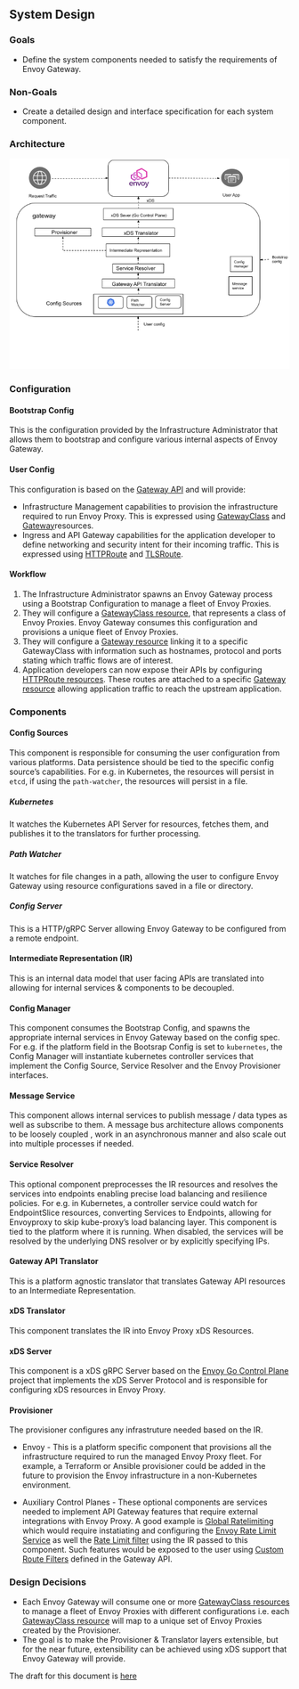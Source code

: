 ## System Design

### Goals
* Define the system components needed to satisfy the requirements of Envoy Gateway.

### Non-Goals
* Create a detailed design and interface specification for each system component.

### Architecture
![Architecture](../images/architecture.png)

### Configuration

#### Bootstrap Config
This is the configuration provided by the Infrastructure Administrator that allows them to bootstrap and configure various internal aspects of Envoy Gateway. 

#### User Config
This configuration is based on the [Gateway API](https://gateway-api.sigs.k8s.io) and will provide:
* Infrastructure Management capabilities to provision the infrastructure required to run Envoy Proxy.
This is expressed using [GatewayClass](https://gateway-api.sigs.k8s.io/concepts/api-overview/#gatewayclass) and [Gateway](https://gateway-api.sigs.k8s.io/concepts/api-overview/#gateway)resources.
* Ingress and API Gateway capabilities for the application developer to define networking and security intent for their incoming traffic.
This is expressed using [HTTPRoute](https://gateway-api.sigs.k8s.io/concepts/api-overview/#httproute) and [TLSRoute](https://gateway-api.sigs.k8s.io/concepts/api-overview/#tlsroute).

#### Workflow
1. The Infrastructure Administrator spawns an Envoy Gateway process using a Bootstrap Configuration to manage a fleet of Envoy Proxies.
2. They will configure a [GatewayClass resource](https://gateway-api.sigs.k8s.io/concepts/api-overview/#gatewayclass), that represents a class of Envoy Proxies.
Envoy Gateway consumes this configuration and provisions a unique fleet of Envoy Proxies.
3. They will configure a [Gateway resource](https://gateway-api.sigs.k8s.io/concepts/api-overview/#gateway) linking it to a specific GatewayClass 
with information such as hostnames, protocol and ports stating which traffic flows are of interest.
4. Application developers can now expose their APIs by configuring [HTTPRoute resources](https://gateway-api.sigs.k8s.io/concepts/api-overview/#httproute).
These routes are attached to a specific [Gateway resource](https://gateway-api.sigs.k8s.io/concepts/api-overview/#gateway) allowing application traffic to reach
the upstream application.

### Components

#### Config Sources
This component is responsible for consuming the user configuration from various platforms. Data persistence should be tied to the specific config source’s capabilities. For e.g. in Kubernetes, the resources will persist in `etcd`, if using the `path-watcher`, the resources will persist in a file.

##### Kubernetes
It watches the Kubernetes API Server for resources, fetches them, and publishes it to the translators for further processing.

##### Path Watcher
It watches for file changes in a path, allowing the user to configure Envoy Gateway using resource configurations saved in a file or directory.

##### Config Server
This is a HTTP/gRPC Server allowing Envoy Gateway to be configured from a remote endpoint. 

#### Intermediate Representation (IR)
This is an internal data model that user facing APIs are translated into allowing for internal services & components to be decoupled. 

#### Config Manager
This component consumes the Bootstrap Config, and spawns the appropriate internal services in Envoy Gateway based on the config spec. For e.g. if the platform field
in the Bootsrap Config is set to `kubernetes`, the Config Manager will instantiate kubernetes controller services that implement the Config Source, Service Resolver
and the Envoy Provisioner interfaces.

#### Message Service
This component allows internal services to publish message / data types as well as subscribe to them. A message bus architecture allows components to be loosely coupled
, work in an asynchronous manner and also scale out into multiple processes if needed.

#### Service Resolver
This optional component preprocesses the IR resources and resolves the services into endpoints enabling precise load balancing and resilience policies.
For e.g. in Kubernetes, a controller service could watch for EndpointSlice resources, converting Services to Endpoints, allowing for Envoyproxy to skip kube-proxy’s
load balancing layer. This component is tied to the platform where it is running.  When disabled, the services will be resolved by the underlying DNS resolver or
by explicitly specifying IPs.

#### Gateway API Translator
This is a platform agnostic translator that translates Gateway API resources to an Intermediate Representation.

#### xDS Translator
This component translates the IR into Envoy Proxy xDS Resources.

#### xDS Server
This component is a xDS gRPC Server based on the [Envoy Go Control Plane](https://github.com/envoyproxy/go-control-plane) project that implements the xDS Server Protocol
and is responsible for configuring xDS resources in Envoy Proxy. 

#### Provisioner
The provisioner configures any infrastruture needed based on the IR.

* Envoy - This is a platform specific component that provisions all the infrastructure required to run the managed Envoy Proxy fleet. 
For example, a Terraform or Ansible provisioner could be added in the future to provision the Envoy infrastructure in a non-Kubernetes environment.

* Auxiliary Control Planes - These optional components are services needed to implement API Gateway features that require external integrations with Envoy Proxy. A good example is [Global Ratelimiting](https://www.envoyproxy.io/docs/envoy/latest/intro/arch_overview/other_features/global_rate_limiting) which would require instatiating and 
configuring the [Envoy Rate Limit Service](https://github.com/envoyproxy/ratelimit) as well the [Rate Limit filter](https://www.envoyproxy.io/docs/envoy/latest/api-v3/extensions/filters/http/ratelimit/v3/rate_limit.proto#envoy-v3-api-msg-extensions-filters-http-ratelimit-v3-ratelimit) using the IR passed to this component. Such features would
be exposed to the user using [Custom Route Filters](https://gateway-api.sigs.k8s.io/v1alpha2/api-types/httproute/#filters-optional) defined in the Gateway API.

### Design Decisions
* Each Envoy Gateway will consume one or more [GatewayClass resources](https://gateway-api.sigs.k8s.io/concepts/api-overview/#gatewayclass) to manage a fleet of Envoy Proxies
with different configurations i.e. each [GatewayClass resource](https://gateway-api.sigs.k8s.io/concepts/api-overview/#gatewayclass) will map to a unique set of Envoy Proxies
created by the Provisioner.
* The goal is to make the Provisioner & Translator layers extensible, but for the near future, extensibility can be achieved using xDS support that Envoy Gateway
will provide.

The draft for this document is [here](https://docs.google.com/document/d/1riyTPPYuvNzIhBdrAX8dpfxTmcobWZDSYTTB5NeybuY/edit)
